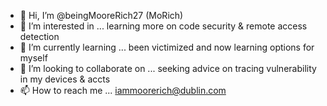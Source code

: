 - 👋 Hi, I’m @beingMooreRich27 (MoRich)
- 👀 I’m interested in ... learning more on code security & remote access detection 
- 🌱 I’m currently learning ... been victimized and now learning options for myself
- 💞️ I’m looking to collaborate on ... seeking advice on tracing vulnerability in my devices & accts
- 📫 How to reach me ... iammoorerich@dublin.com

<!---
beingMooreRich27/beingMooreRich27 is a ✨ special ✨ repository because its `README.md` (this file) appears on your GitHub profile.
You can click the Preview link to take a look at your changes.
--->
